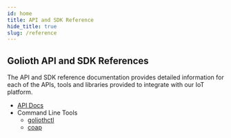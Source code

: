 ```yaml
---
id: home
title: API and SDK Reference
hide_title: true
slug: /reference
---
```


## Golioth API and SDK References

The API and SDK reference documentation provides detailed information for each of the APIs, tools and libraries provided to integrate with our IoT platform.

- [API Docs](/reference/api-docs)
- Command Line Tools
  - [goliothctl](/reference/command-line-tools/goliothctl/)
  - [coap](/reference/command-line-tools/coap/)
